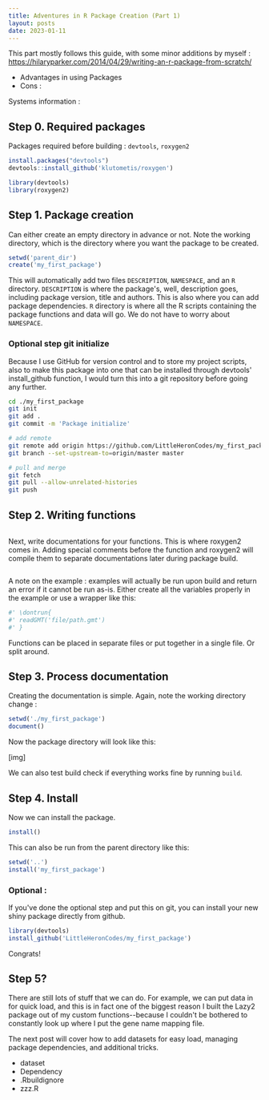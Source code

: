 ```yaml
---
title: Adventures in R Package Creation (Part 1)
layout: posts
date: 2023-01-11
---
```


This part mostly follows this guide, with some minor additions by myself : https://hilaryparker.com/2014/04/29/writing-an-r-package-from-scratch/

- Advantages in using Packages
- Cons : 

Systems information :


## Step 0. Required packages

Packages required before building : `devtools`, `roxygen2`

```R
install.packages("devtools")
devtools::install_github('klutometis/roxygen')

library(devtools)
library(roxygen2)
```

## Step 1. Package creation

Can either create an empty directory in advance or not. Note the working directory, which is the directory where you want the package to be created.

```R
setwd('parent_dir')
create('my_first_package')
```

This will automatically add two files `DESCRIPTION`, `NAMESPACE`, and an `R` directory. `DESCRIPTION` is where the package's, well, description goes, including package version, title and authors. This is also where you can add package dependencies. `R` directory is where all the R scripts containing the package functions and data will go. We do not have to worry about `NAMESPACE`.


### Optional step git initialize

Because I use GitHub for version control and to store my project scripts, also to make this package into one that can be installed through devtools' install_github function, I would turn this into a git repository before going any further.

```sh
cd ./my_first_package
git init
git add .
git commit -m 'Package initialize'

# add remote 
git remote add origin https://github.com/LittleHeronCodes/my_first_package.git
git branch --set-upstream-to=origin/master master

# pull and merge
git fetch
git pull --allow-unrelated-histories
git push
```


## Step 2. Writing functions

```R

```

Next, write documentations for your functions. This is where roxygen2 comes in. Adding special comments before the function and roxygen2 will compile them to separate documentations later during package build.

```R

```

A note on the example : examples will actually be run upon build and return an error if it cannot be run as-is. Either create all the variables properly in the example or use a wrapper like this:

```R
#' \dontrun{
#' readGMT('file/path.gmt')
#' }
```

Functions can be placed in separate files or put together in a single file. Or split around.


## Step 3. Process documentation

Creating the documentation is simple. Again, note the working directory change :

```R
setwd('./my_first_package')
document()
```

Now the package directory will look like this:

[img]

We can also test build check if everything works fine by running `build`.


## Step 4. Install

Now we can install the package. 

```R
install()
```

This can also be run from the parent directory like this:

```R
setwd('..')
install('my_first_package')
```


### Optional :

If you've done the optional step and put this on git, you can install your new shiny package directly from github.

```R
library(devtools)
install_github('LittleHeronCodes/my_first_package')
```

Congrats!


## Step 5?

There are still lots of stuff that we can do. For example, we can put data in for quick load, and this is in fact one of the biggest reason I built the Lazy2 package out of my custom functions--because I couldn't be bothered to constantly look up where I put the gene name mapping file.

The next post will cover how to add datasets for easy load, managing package dependencies, and additional tricks.

- dataset
- Dependency
- .Rbuildignore
- zzz.R


